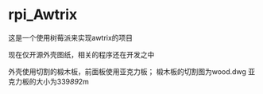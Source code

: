 # rpi_Awtrix

这是一个使用树莓派来实现awtrix的项目

现在仅开源外壳图纸，相关的程序还在开发之中

外壳使用切割的椴木板，前面板使用亚克力板；
椴木板的切割图为wood.dwg
亚克力板的大小为339*89*2m

